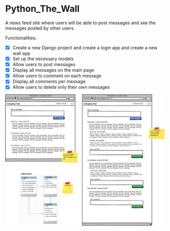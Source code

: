 # Python_The_Wall
A news feed site where users will be able to post messages and see the messages posted by other users.

Functionalities:
- [x] Create a new Django project and create a login app and create a new wall app
- [x] Set up the necessary models
- [x] Allow users to post messages
- [x] Display all messages on the main page
- [x] Allow users to comment on each message
- [x] Display all comments per message
- [x] Allow users to delete only their own messages

![](main_view.png)
